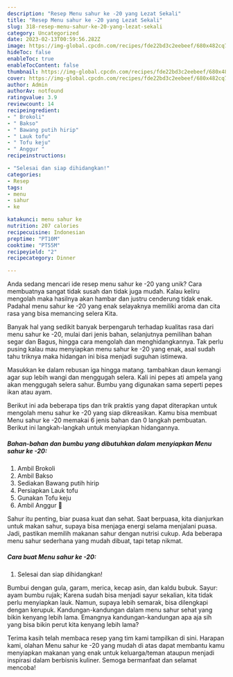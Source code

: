 ```yaml
---
description: "Resep Menu sahur ke -20 yang Lezat Sekali"
title: "Resep Menu sahur ke -20 yang Lezat Sekali"
slug: 318-resep-menu-sahur-ke-20-yang-lezat-sekali
category: Uncategorized
date: 2023-02-13T00:59:56.282Z
image: https://img-global.cpcdn.com/recipes/fde22bd3c2eebeef/680x482cq70/menu-sahur-ke-20-foto-resep-utama.jpg
hideToc: false
enableToc: true
enableTocContent: false
thumbnail: https://img-global.cpcdn.com/recipes/fde22bd3c2eebeef/680x482cq70/menu-sahur-ke-20-foto-resep-utama.jpg
cover: https://img-global.cpcdn.com/recipes/fde22bd3c2eebeef/680x482cq70/menu-sahur-ke-20-foto-resep-utama.jpg
author: Admin
authorAv: notfound
ratingvalue: 3.9
reviewcount: 14
recipeingredient:
- " Brokoli"
- " Bakso"
- " Bawang putih hirip"
- " Lauk tofu"
- " Tofu keju"
- " Anggur "
recipeinstructions:

- "Selesai dan siap dihidangkan!"
categories:
- Resep
tags:
- menu
- sahur
- ke

katakunci: menu sahur ke 
nutrition: 207 calories
recipecuisine: Indonesian
preptime: "PT10M"
cooktime: "PT55M"
recipeyield: "2"
recipecategory: Dinner

---
```





Anda sedang mencari ide resep menu sahur ke -20 yang unik? Cara membuatnya sangat tidak susah dan tidak juga mudah. Kalau keliru mengolah maka hasilnya akan hambar dan justru cenderung tidak enak. Padahal menu sahur ke -20 yang enak selayaknya memiliki aroma dan cita rasa yang bisa memancing selera Kita.





Banyak hal yang sedikit banyak berpengaruh terhadap kualitas rasa dari menu sahur ke -20, mulai dari jenis bahan, selanjutnya pemilihan bahan segar dan Bagus, hingga cara mengolah dan menghidangkannya. Tak perlu pusing kalau mau menyiapkan menu sahur ke -20 yang enak,      asal sudah tahu triknya maka hidangan ini bisa menjadi suguhan istimewa.














Masukkan ke dalam rebusan iga hingga matang. tambahkan daun kemangi agar sup lebih wangi dan menggugah selera. Kali ini pepes ati ampela yang akan menggugah selera sahur. Bumbu yang digunakan sama seperti pepes ikan atau ayam.






Berikut ini ada beberapa tips dan trik praktis yang dapat diterapkan untuk mengolah menu sahur ke -20 yang siap dikreasikan. Kamu bisa membuat Menu sahur ke -20 memakai 6 jenis bahan dan 0 langkah pembuatan. Berikut ini langkah-langkah untuk menyiapkan hidangannya.

<!--inarticleads1-->

##### Bahan-bahan dan bumbu yang dibutuhkan dalam menyiapkan Menu sahur ke -20:

1. Ambil  Brokoli
1. Ambil  Bakso
1. Sediakan  Bawang putih hirip
1. Persiapkan  Lauk tofu
1. Gunakan  Tofu keju
1. Ambil  Anggur 🍇


Sahur itu penting, biar puasa kuat dan sehat. Saat berpuasa, kita dianjurkan untuk makan sahur, supaya bisa menjaga energi selama menjalani puasa. Jadi, pastikan memilih makanan sahur dengan nutrisi cukup. Ada beberapa menu sahur sederhana yang mudah dibuat, tapi tetap nikmat. 

<!--inarticleads2-->

##### Cara buat Menu sahur ke -20:


1. Selesai dan siap dihidangkan!

Bumbui dengan gula, garam, merica, kecap asin, dan kaldu bubuk. Sayur: ayam bumbu rujak; Karena sudah bisa menjadi sayur sekalian, kita tidak perlu menyiapkan lauk. Namun, supaya lebih semarak, bisa dilengkapi dengan kerupuk. Kandungan-kandungan dalam menu sahur sehat yang bikin kenyang lebih lama. Emangnya kandungan-kandungan apa aja sih yang bisa bikin perut kita kenyang lebih lama? 

Terima kasih telah membaca resep yang tim kami tampilkan di sini. Harapan kami, olahan Menu sahur ke -20 yang mudah di atas dapat membantu kamu menyiapkan makanan yang enak untuk keluarga/teman ataupun menjadi inspirasi dalam berbisnis kuliner. Semoga bermanfaat dan selamat mencoba!
